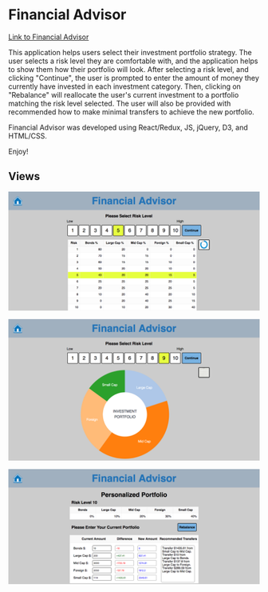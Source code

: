 # Financial Advisor

[Link to Financial Advisor](http://financial-advisor-beta.surge.sh/)

This application helps users select their investment portfolio strategy. The user selects a risk level they are comfortable with, and the application helps to show them how their portfolio will look. After selecting a risk level, and clicking "Continue", the user is prompted to enter the amount of money they currently have invested in each investment category. Then, clicking on "Rebalance" will reallocate the user's current investment to a portfolio matching the risk level selected. The user will also be provided with recommended how to make minimal transfers to achieve the new portfolio.

Financial Advisor was developed using React/Redux, JS, jQuery, D3, and HTML/CSS.

Enjoy!

## Views

![Financial Advisor Risk Level Table](app/assets/riskleveltable.png)

![Financial Advisor Donut Chart](app/assets/donutchart.png)

![Financial Advisor Personalized Portfolio](app/assets/personalized.png)
